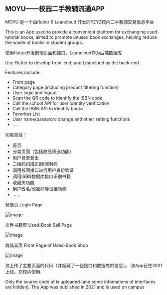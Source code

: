 ## MOYU——校园二手教辅流通APP

MOYU 是一个由flutter & Leancloud 开发的FZYZ校内二手教辅交易信息平台

This is an App used to provide a convenient platform for exchanging used-tutorial books, aimed to promote unused book exchanges, helping reduce the waste of books in student groups. 

使用flutter开发前端页面和接口，Leancloud作为后端数据库

Use Flutter to develop front-end, and Leancloud as the back-end.

Features include:
- Front page
- Category page (including product filtering function)
- User login and logout
- Scan the QR code to identify the ISBN code
- Call the school API for user identity verification
- Call the ISBN API to identify books
- Favorites List
- User name/password change and other setting functions
- ....

功能包括：
-  首页
- 分类页面（包括商品筛选功能）
- 用户登录登出
- 二维码扫描识别ISBN码
- 调用校网接口进行用户身份验证
- 调用ISBN数据库接口识别书籍
- 收藏夹功能
- 用户改名/改密码等设置功能
- ……

登录页 Login Page

![image](https://github.com/Esprz/MOYU/assets/86220625/c24f9fe9-b984-40f5-9dea-e1667f86c95f)

出售书籍页 Used-Book Sell Page

![image](https://github.com/Esprz/MOYU/assets/86220625/7bf3d994-6187-4ae4-980d-8bfa942ed97c)

商城首页 Front Page of Used-Book Shop

![image](https://github.com/Esprz/MOYU/assets/86220625/d53164c9-1dc6-41ba-a83d-db7feb337043)



仅上传了主要页面的代码（并隐藏了一些接口和数据库的信息）。
该App已在2021上线，在校内使用.

Only the source code of is uploaded (and some infomations of interfaces are hidden).
The App was published in 2021 and is used on campus

